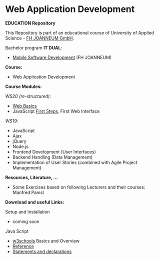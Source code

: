 # Web Application Development

**EDUCATION Repository**

This Repository is part of an educational course of University of Applied Science - [FH JOANNEUM GmbH](https://www.fh-joanneum.at/iit).

Bachelor program **IT DUAL**:

- [Mobile Software Development](https://www.fh-joanneum.at/msd) (FH JOANNEUM)

**Course:**

- Web Application Development


**Course Modules:**

*WS20 (re-structured)*:
- [Web Basics](basics)
- JavaScript [First Steps](client-side/js), First Web Interface

*WS19*:
- JavaScript
- Ajax
- jQuery
- Node.js
- Frontend Development (User Interfaces)
- Backend Handling (Data Management)
- Implementation of User Stories (combined with Agile Project Management)




**Resources, Literature, ...**

- Some Exercises based on following Lecturers and their courses: Manfred Pamsl


**Download and useful Links:**

Setup and Installation

- coming soon

Java Script

- [w3schools](https://www.w3schools.com/js/ "Tutorial w3schools") Basics and Overview
- [Reference](https://developer.mozilla.org/en-US/docs/Web/JavaScript/Reference "Reference")
- [Statements and declarations](https://developer.mozilla.org/en-US/docs/Web/JavaScript/Reference/Statements "Statements and declarations")

